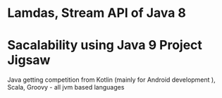# Lamdas, Stream API of Java 8

# Sacalability using Java 9 Project Jigsaw
Java getting competition from Kotlin (mainly for Android development ), Scala, Groovy  - all jvm based languages

